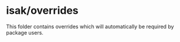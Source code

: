 # isak/overrides

This folder contains overrides which will automatically be required by package users.
